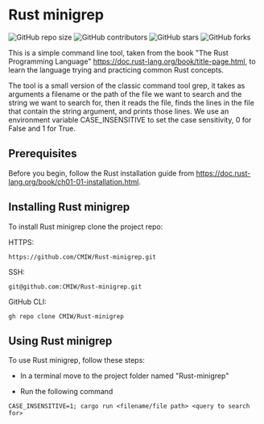 # Rust minigrep

![GitHub repo size](https://img.shields.io/github/repo-size/CMIW/Rust-minigrep)
![GitHub contributors](https://img.shields.io/github/contributors/CMIW/Rust-minigrep)
![GitHub stars](https://img.shields.io/github/stars/CMIW/Rust-minigrep?style=social)
![GitHub forks](https://img.shields.io/github/forks/CMIW/Rust-minigrep?style=social)

This is a simple command line tool, taken from the book "The Rust Programming Language" https://doc.rust-lang.org/book/title-page.html, to learn the language trying and practicing common Rust concepts.

The tool is a small version of the classic command tool grep, it takes as arguments a filename or the path of the file we want to search and the string we want to search for, then it reads the file, finds the lines in the file that contain the string argument, and prints those lines. We use an environment variable CASE_INSENSITIVE to set the case sensitivity, 0 for False and 1 for True.

## Prerequisites

Before you begin, follow the Rust installation guide from https://doc.rust-lang.org/book/ch01-01-installation.html.

## Installing Rust minigrep

To install Rust minigrep clone the project repo:

HTTPS:
```
https://github.com/CMIW/Rust-minigrep.git
```

SSH:
```
git@github.com:CMIW/Rust-minigrep.git
```

GitHub CLI:
```
gh repo clone CMIW/Rust-minigrep
```

## Using Rust minigrep

To use Rust minigrep, follow these steps:

* In a terminal move to the project folder named "Rust-minigrep"

* Run the following command
```
CASE_INSENSITIVE=1; cargo run <filename/file path> <query to search for>
```
